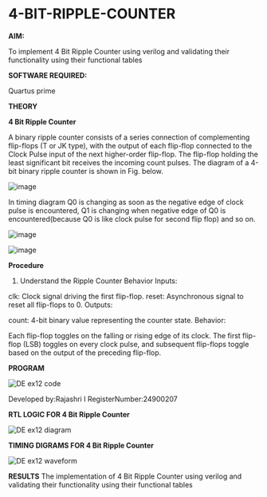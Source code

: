 # 4-BIT-RIPPLE-COUNTER

**AIM:**

To implement  4 Bit Ripple Counter using verilog and validating their functionality using their functional tables

**SOFTWARE REQUIRED:**

Quartus prime

**THEORY**

**4 Bit Ripple Counter**

A binary ripple counter consists of a series connection of complementing flip-flops (T or JK type), with the output of each flip-flop connected to the Clock Pulse input of the next higher-order flip-flop. The flip-flop holding the least significant bit receives the incoming count pulses. The diagram of a 4-bit binary ripple counter is shown in Fig. below.

![image](https://github.com/naavaneetha/4-BIT-RIPPLE-COUNTER/assets/154305477/cb4b74d4-31ab-4359-95d0-d22e67daba13)

In timing diagram Q0 is changing as soon as the negative edge of clock pulse is encountered, Q1 is changing when negative edge of Q0 is encountered(because Q0 is like clock pulse for second flip flop) and so on.

![image](https://github.com/naavaneetha/4-BIT-RIPPLE-COUNTER/assets/154305477/a573a7d6-014e-4e54-93e6-e2ac9530960b)

![image](https://github.com/naavaneetha/4-BIT-RIPPLE-COUNTER/assets/154305477/85e1958a-2fc1-49bb-9a9f-d58ccbf3663c)

**Procedure**

1. Understand the Ripple Counter Behavior
Inputs:

clk: Clock signal driving the first flip-flop.
reset: Asynchronous signal to reset all flip-flops to 0.
Outputs:

count: 4-bit binary value representing the counter state.
Behavior:

Each flip-flop toggles on the falling or rising edge of its clock.
The first flip-flop (LSB) toggles on every clock pulse, and subsequent flip-flops toggle based on the output of the preceding flip-flop.


**PROGRAM**

![DE ex12 code](https://github.com/user-attachments/assets/e7834987-13c6-4db4-8824-147e9507a567)


 Developed by:Rajashri I RegisterNumber:24900207


**RTL LOGIC FOR 4 Bit Ripple Counter**

![DE ex12 diagram](https://github.com/user-attachments/assets/dafe13af-c4d5-4fcd-af25-b62fe98387f8)


**TIMING DIGRAMS FOR 4 Bit Ripple Counter**

![DE ex12 waveform](https://github.com/user-attachments/assets/27020a47-fa19-4b56-8199-46fcb9f8e034)


**RESULTS**
The implementation of  4 Bit Ripple Counter using verilog and validating their functionality using their functional tables

